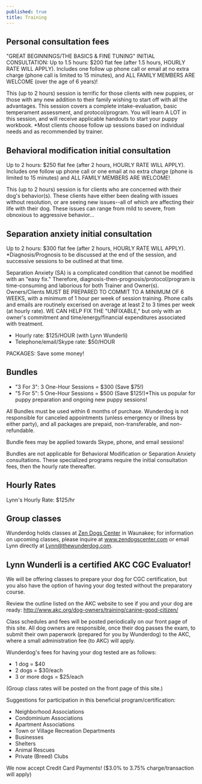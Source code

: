 ```yaml
---
published: true
title: Training
---
```



## Personal consultation fees

"GREAT BEGINNINGS/THE BASICS & FINE TUNING" INITIAL CONSULTATION:
Up to 1.5 hours:  $200 flat fee (after 1.5 hours, HOURLY RATE WILL APPLY). Includes one follow up phone call or email at no extra charge (phone call is limited to 15 minutes), and ALL FAMILY MEMBERS ARE WELCOME (over the age of 6 years)!

This (up to 2 hours) session is terrific for those clients with new puppies, or those with any new addition to their family wishing to start off with all the advantages.  This session covers a complete intake-evaluation, basic temperament assessment, and protocol/program. You will learn A LOT in this session, and will receive applicable handouts to start your puppy workbook.  *Most clients choose follow up sessions based on individual needs and as recommended by trainer.

## Behavioral modification initial consultation

Up to 2 hours:  $250 flat fee (after 2 hours, HOURLY RATE WILL APPLY).
Includes one follow up phone call or one email at no extra charge (phone is limited to 15 minutes) and ALL FAMILY MEMBERS ARE WELCOME!

This (up to 2 hours) session is for clients who are concerned with their dog's behavior(s). These clients have either been dealing with issues without resolution, or are seeing new issues--all of which are affecting their life with their dog. These issues can range from mild to severe, from obnoxious to aggressive behavior...

## Separation anxiety initial consultation

Up to 2 hours:  $300 flat fee (after 2 hours, HOURLY RATE WILL APPLY).
*Diagnosis/Prognosis to be discussed at the end of the session, and successive sessions to be outlined at that time.

Separation Anxiety (SA) is a complicated condition that cannot be modified with an "easy fix."  Therefore, diagnosis-then-prognosis/protocol/program is time-consuming and laborious for both Trainer and Owner(s). Owners/Clients MUST BE PREPARED TO COMMIT TO A MINIMUM OF 6 WEEKS, with a minimum of 1 hour per week of session training. Phone calls and emails are routinely excerised on average at least 2 to 3 times per week (at hourly rate).
WE CAN HELP FIX THE "UNFIXABLE," but only with an owner's commitment and time/energy/financial expenditures associated with treatment.

- Hourly rate: $125/HOUR (with Lynn Wunderli)
- Telephone/email/Skype rate: $50/HOUR

PACKAGES: Save some money!

## Bundles
- "3 For 3": 3 One-Hour Sessions = $300 (Save $75!)
- "5 For 5": 5 One-Hour Sessions = $500 (Save $125!)*This us popular for puppy preparation and ongoing new puppy sessions!

All Bundles must be used within 6 months of purchase. Wunderdog is not responsible for canceled appointments (unless emergency or illness by either party), and all packages are prepaid, non-transferable, and non-refundable.

Bundle fees may be applied towards Skype, phone, and email sessions!

Bundles are not applicable for Behavioral Modification or Separation Anxiety consultations. These specialized programs require the initial consultation fees, then the hourly rate thereafter.

## Hourly Rates
Lynn's Hourly Rate:  $125/hr

## Group classes

Wunderdog holds classes at <a href="https://www.zendogscenter.com/">Zen Dogs Center</a> in Waunakee; for information on upcoming classes, please inquire at <a href="https://www.zendogscenter.com/">www.zendogscenter.com</a> or email Lynn directly at <a href="mailto:Lynn@thewunderdog.com">Lynn@thewunderdog.com</a>.

## Lynn Wunderli is a certified AKC CGC Evaluator!

We will be offering classes to prepare your dog for CGC certification, but you also have the option of having your dog tested without the preparatory course.

Review the outline listed on the AKC website to see if you and your dog are ready:
http://www.akc.org/dog-owners/training/canine-good-citizen/

Class schedules and fees will be posted periodically on our front page of this site.
All dog owners are responsible, once their dog passes the exam, to submit their own paperwork (prepared for you by Wunderdog) to the AKC, where a small administration fee (to AKC) will apply.

Wunderdog's fees for having your dog tested are as follows:

- 1 dog = $40
- 2 dogs = $30/each
- 3 or more dogs = $25/each

(Group class rates will be posted on the front page of this site.)

Suggestions for participation in this beneficial program/certification:

- Neighborhood Associations
- Condominium Associations
- Apartment Associations
- Town or Village Recreation Departments
- Businesses
- Shelters
- Animal Rescues
- Private (Breed) Clubs

We now accept Credit Card Payments! ($3.0% to 3.75% charge/transaction will apply)
